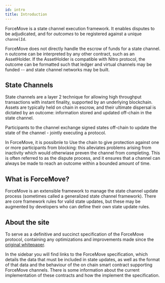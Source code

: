 ```yaml
---
id: intro
title: Introduction
---
```


ForceMove is a state channel execution framework. It enables disputes to be adjudicated, and for _outcomes_ to be registered against a unique `channelId`.

ForceMove does not directly handle the escrow of funds for a state channel. n outcome can be interpreted by any other contract, such as an AssetHolder. If the AssetHolder is compatible with Nitro protocol, the outcome can be formatted such that ledger and virtual channels may be funded -- and state channel networks may be built.

## State Channels

State channels are a layer 2 technique for allowing high throughput transactions with instant finality, supported by an underlying blockchain.
Assets are typically held on chain in escrow, and their ultimate dispersal is dictated by an outcome: information stored and updated off-chain in the state channel.

Participants to the channel exchange signed states off-chain to update the state of the channel - jointly executing a protocol.

In ForceMove, it is possibnle to Use the chain to give protection against one or more participants from blocking: this alleviates problems arising from inactivity which would otherwiase preven the channel from completing. This is often referred to as the dispute process, and it ensures that a channel can always be made to reach an outcome within a bounded amount of time.

## What is ForceMove?

ForceMove is an extensible framework to manage the state channel update process (sometimes called a generalized state channel framework).
There are core framework rules for valid state updates, but these may be augmented by developers who can define their own state update rules.

## About the site

To serve as a definitive and succinct specification of the ForceMove protocol, containing any optimizations and improvements made since the [original whitepaper](https://magmo.com/force-move-games.pdf).

In the sidebar you will find links to the ForceMove specification, which details the data that must be included in state updates, as well as the format of that data and the behaviour of the on chain smart contract supporting ForceMove channels. There is some information about the current implementation of these contracts and how the implement the specification.
